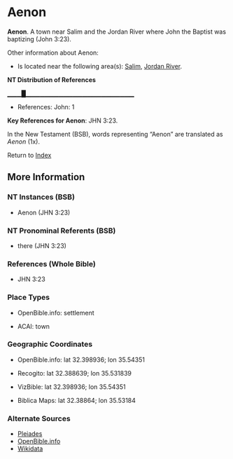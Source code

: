 # Aenon
**Aenon**. 
A town near Salim and the Jordan River where John the Baptist was baptizing (John 3:23). 




Other information about Aenon:


* Is located near the following area(s): 
[Salim](Salim.md), [Jordan River](Jordan.md). 


**NT Distribution of References**

▁▁▁█▁▁▁▁▁▁▁▁▁▁▁▁▁▁▁▁▁▁▁▁▁▁▁
* References: John: 1



**Key References for Aenon**: 
JHN 3:23. 




In the New Testament (BSB), words representing “Aenon” are translated as 
*Aenon* (1x). 


Return to [Index](00-Index.md)

## More Information

### NT Instances (BSB)

* Aenon (JHN 3:23)



### NT Pronominal Referents (BSB)

* there (JHN 3:23)



### References (Whole Bible)

* JHN 3:23


### Place Types

* OpenBible.info: settlement

* ACAI: town



### Geographic Coordinates

* OpenBible.info: lat 32.398936; lon 35.54351

* Recogito: lat 32.388639; lon 35.531839

* VizBible: lat 32.398936; lon 35.54351

* Biblica Maps: lat 32.38864; lon 35.53184



### Alternate Sources

* [Pleiades](http://pleiades.stoa.org/places/678003)
* [OpenBible.info](https://www.openbible.info/geo/ancient/a112fe3)
* [Wikidata](http://www.wikidata.org/entity/Q5977371)



